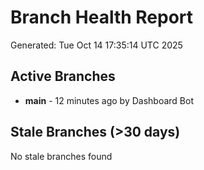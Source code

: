 # Branch Health Report
Generated: Tue Oct 14 17:35:14 UTC 2025

## Active Branches
- **main** - 12 minutes ago by Dashboard Bot

## Stale Branches (>30 days)
No stale branches found
